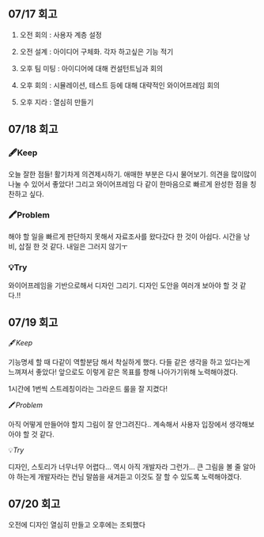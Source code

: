 ## 07/17 회고

1. 오전 회의 : 사용자 계층 설정

2. 오전 설계 : 아이디어 구체화. 각자 하고싶은 기능 적기

3. 오후 팀 미팅 : 아이디어에 대해 컨설턴트님과 회의

4. 오후 회의 : 시뮬레이션, 테스트 등에 대해 대략적인 와이어프레임 회의

5. 오후 지라 : 열심히 만들기


## 07/18 회고

### 🖋️Keep

오늘 잘한 점들! 활기차게 의견제시하기. 애매한 부분은 다시 물어보기. 의견을 많이많이 나눌 수 있어서 좋았다! 그리고 와이어프레임 다 같이 한마음으로 빠르게 완성한 점을 칭찬하고 싶다.

### 🖍️Problem

해야 할 일을 빠르게 판단하지 못해서 자료조사를 왔다갔다 한 것이 아쉽다. 시간을 낭비, 삽질 한 것 같다. 내일은 그러지 않기ㅜ

### 💡Try

와이어프레임을 기반으로해서 디자인 그리기. 디자인 도안을 여러개 보아야 할 것 같다.!!

## 07/19 회고

🖋️*Keep* 

기능명세 할 때 다같이 역할분담 해서 착실하게 했다. 다들 같은 생각을 하고 있다는게 느껴져서 좋았다! 앞으로도 이렇게 같은 목표를 향해 나아가기위해 노력해야겠다.

1시간에 1번씩 스트레칭이라는 그라운드 룰을 잘 지켰다!

🖍️*Problem* 

아직 어떻게 만들어야 할지 그림이 잘 안그려진다.. 계속해서 사용자 입장에서 생각해보아야 할 것 같다.

💡*Try* 

디자인, 스토리가 너무너무 어렵다… 역시 아직 개발자라 그런가… 큰 그림을 볼 줄 알아야 하는게 개발자라는 컨님 말씀을 새겨듣고 이것도 잘 할 수 있도록 노력해야겠다.


## 07/20 회고

오전에 디자인 열심히 만들고 오후에는 조퇴했다
